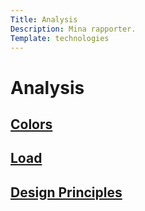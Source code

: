 ```yaml
---
Title: Analysis
Description: Mina rapporter.
Template: technologies
---
```


Analysis
==========================

<div class="small-box">
    <h2><a href="%base_url%?analysis/01_colors"> Colors</a></h2>
</div>
<div class="medium-box">
    <h2><a href="%base_url%?analysis/02_load"> Load</a></h2>
</div>
<div class="big-box">
    <h2><a href="%base_url%?analysis/03_design_principles"> Design Principles</a></h2>
</div>
